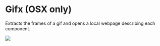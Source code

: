 # Gifx (OSX only)

Extracts the frames of a gif and opens a local webpage describing each component.

![](demo1.gif)
